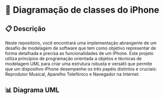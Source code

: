 <h1> 📱 Diagramação de classes do iPhone </h1>

<h2>📋 Descrição </h2>

<p>  Neste repositório, você encontrará uma implementação abrangente de um desafio de modelagem de software que tem como objetivo representar de forma detalhada e precisa as funcionalidades de um iPhone. Este projeto utiliza princípios de programação orientada a objetos e técnicas de modelagem UML para criar uma estrutura robusta e versátil que permite que um dispositivo iPhone desempenhe os três papéis distintos e cruciais: Reprodutor Musical, Aparelho Telefônico e Navegador na Internet.</p>

<h2>📊 Diagrama UML</h2>


